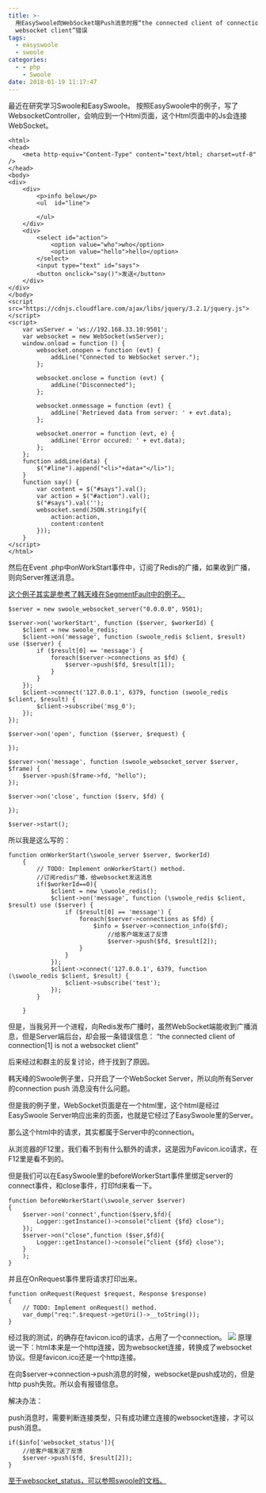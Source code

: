 ```yaml
---
title: >-
  用EasySwoole向WebSocket端Push消息时报“the connected client of connection[1] is not a
  websocket client”错误
tags:
  - easyswoole
  - swoole
categories:
  - - php
    - Swoole
date: 2018-01-19 11:17:47
---
```

最近在研究学习Swoole和EasySwoole。 按照EasySwoole中的例子，写了WebsocketController，会响应到一个Html页面，这个Html页面中的Js会连接WebSocket。

```
<html>
<head>
    <meta http-equiv="Content-Type" content="text/html; charset=utf-8" />
</head>
<body>
<div>
    <div>
        <p>info below</p>
        <ul  id="line">

        </ul>
    </div>
    <div>
        <select id="action">
            <option value="who">who</option>
            <option value="hello">hello</option>
        </select>
        <input type="text" id="says">
        <button onclick="say()">发送</button>
    </div>
</div>
</body>
<script src="https://cdnjs.cloudflare.com/ajax/libs/jquery/3.2.1/jquery.js"></script>
<script>
    var wsServer = 'ws://192.168.33.10:9501';
    var websocket = new WebSocket(wsServer);
    window.onload = function () {
        websocket.onopen = function (evt) {
            addLine("Connected to WebSocket server.");
        };

        websocket.onclose = function (evt) {
            addLine("Disconnected");
        };

        websocket.onmessage = function (evt) {
            addLine('Retrieved data from server: ' + evt.data);
        };

        websocket.onerror = function (evt, e) {
            addLine('Error occured: ' + evt.data);
        };
    };
    function addLine(data) {
        $("#line").append("<li>"+data+"</li>");
    }
    function say() {
        var content = $("#says").val();
        var action = $("#action").val();
        $("#says").val('');
        websocket.send(JSON.stringify({
            action:action,
            content:content
        }));
    }
</script>
</html>
```

然后在Event .php中onWorkStart事件中，订阅了Redis的广播，如果收到广播，则向Server推送消息。 

[这个例子其实是参考了韩天峰在SegmentFault中的例子。](https://segmentfault.com/a/1190000010986855?_ea=3137625)

```
$server = new swoole_websocket_server("0.0.0.0", 9501);

$server->on('workerStart', function ($server, $workerId) {
    $client = new swoole_redis;
    $client->on('message', function (swoole_redis $client, $result) use ($server) {
        if ($result[0] == 'message') {
            foreach($server->connections as $fd) {
                $server->push($fd, $result[1]);
            }
        }
    });
    $client->connect('127.0.0.1', 6379, function (swoole_redis $client, $result) {
        $client->subscribe('msg_0');
    });
});

$server->on('open', function ($server, $request) {

});

$server->on('message', function (swoole_websocket_server $server, $frame) {
    $server->push($frame->fd, "hello");
});

$server->on('close', function ($serv, $fd) {

});

$server->start();
```

所以我是这么写的：

```
function onWorkerStart(\swoole_server $server, $workerId)
    {
        // TODO: Implement onWorkerStart() method.  
        //订阅redis广播，给websocket发送消息
        if($workerId==0){
            $client = new \swoole_redis();
            $client->on('message', function (\swoole_redis $client, $result) use ($server) {
                if ($result[0] == 'message') {
                    foreach($server->connections as $fd) {
                        $info = $server->connection_info($fd);
                            //给客户端发送了反馈
                            $server->push($fd, $result[2]);
                    }
                }
            });
            $client->connect('127.0.0.1', 6379, function (\swoole_redis $client, $result) {
                $client->subscribe('test');
            });
        }
      
    }
```

但是，当我另开一个进程，向Redis发布广播时，虽然WebSocket端能收到广播消息，但是Server端后台，却会报一条错误信息： “the connected client of connection\[1\] is not a websocket client” 

后来经过和群主的反复讨论，终于找到了原因。 

韩天峰的Swoole例子里，只开启了一个WebSocket Server，所以向所有Server的connection push 消息没有什么问题。 

但是我的例子里，WebSocket页面是在一个html里，这个html是经过EasySwoole Server响应出来的页面，也就是它经过了EasySwoole里的Server。 

那么这个html中的请求，其实都属于Server中的connection。 

从浏览器的F12里，我们看不到有什么额外的请求，这是因为Favicon.ico请求，在F12里是看不到的。 

但是我们可以在EasySwoole里的beforeWorkerStart事件里绑定server的connect事件，和close事件，打印fd来看一下。

```
function beforeWorkerStart(\swoole_server $server)
{
    $server->on('connect',function($serv,$fd){
        Logger::getInstance()->console("client {$fd} close");
    });
    $server->on("close",function ($ser,$fd){
        Logger::getInstance()->console("client {$fd} close");
    }
    );
}
```

并且在OnRequest事件里将请求打印出来。

```
function onRequest(Request $request, Response $response)
{
    // TODO: Implement onRequest() method.
    var_dump("req:".$request->getUri()->__toString());
}
```

经过我的测试，的确存在favicon.ico的请求，占用了一个connection。 ![](https://i.loli.net/2018/01/19/5a6161d268fa3.png) 原理说一下：html本来是一个http连接，因为websocket连接，转换成了websocket协议。但是favicon.ico还是一个http连接。 

在向$server->connection->push消息的时候，websocket是push成功的，但是http push失败。所以会有报错信息。 

解决办法： 

push消息时，需要判断连接类型，只有成功建立连接的websocket连接，才可以push消息。

```
if($info['websocket_status']){
    //给客户端发送了反馈
    $server->push($fd, $result[2]);
}
```

[至于websocket\_status，可以参照swoole的文档。](https://wiki.swoole.com/wiki/page/413.html)
